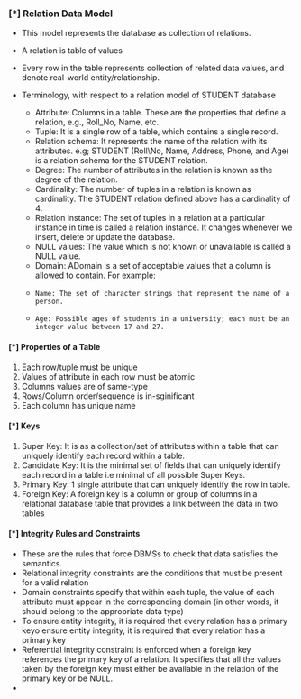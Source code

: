 
### [\*] Relation Data Model

* This model represents the database as collection of relations.
* A relation is table of values
* Every row in the table represents collection of related data values, and denote real-world entity/relationship.

* Terminology, with respect to a relation model of STUDENT database

  * Attribute: Columns in a table. These are the properties that define a relation, e.g., Roll\_No, Name, etc.
  * Tuple: It is a single row of a table, which contains a single record. 
  * Relation schema: It represents the name of the relation with its attributes. e.g; STUDENT (Roll\No, Name, Address, Phone, and Age) is a relation schema for the STUDENT relation.
  * Degree: The number of attributes in the relation is known as the degree of the relation. 
  * Cardinality: The number of tuples in a relation is known as cardinality. The STUDENT relation defined above has a cardinality of 4.
  * Relation instance: The set of tuples in a relation at a particular instance in time is called a relation instance. It changes whenever we insert, delete or update the database.
  * NULL values: The value which is not known or unavailable is called a NULL value. 
  * Domain: ADomain is a set of acceptable values that a column is allowed to contain. For example:
  *     Name: The set of character strings that represent the name of a person.
  *     Age: Possible ages of students in a university; each must be an integer value between 17 and 27.

#### [\*] Properties of a Table
1. Each row/tuple must be unique
2. Values of attribute in each row must be atomic
3. Columns values are of same-type
4. Rows/Column order/sequence is in-sginificant
5. Each column has unique name


#### [\*] Keys
1. Super Key: It is as a collection/set of attributes within a table that can uniquely identify each record within a table.
2. Candidate Key: It is the minimal set of fields that can uniquely identify each record in a table i.e minimal of all possible Super Keys.
3. Primary Key: 1 single attribute that can uniquely identify the row in table.
4. Foreign Key: A foreign key is a column or group of columns in a relational database table that provides a link between the data in two tables


#### [\*] Integrity Rules and Constraints
* These are the rules that force DBMSs to check that data satisfies the semantics.
* Relational integrity constraints are the conditions that must be present for a valid relation
* Domain constraints specify that within each tuple, the value of each attribute must appear in the corresponding domain (in other words, it should belong to the appropriate data type)
* To ensure entity integrity, it is required that every relation has a primary keyo ensure entity integrity, it is required that every relation has a primary key
* Referential integrity constraint is enforced when a foreign key references the primary key of a relation. It specifies that all the values taken by the foreign key must either be available in the relation of the primary key or be NULL.
* 

